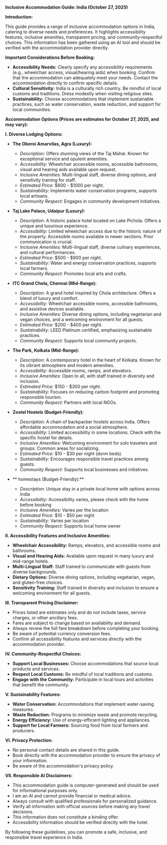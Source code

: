 **Inclusive Accommodation Guide: India (October 27, 2025)**

**Introduction:**

This guide provides a range of inclusive accommodation options in India, catering to diverse needs and preferences. It highlights accessibility features, inclusive amenities, transparent pricing, and community-respectful choices. This information has been gathered using an AI tool and should be verified with the accommodation provider directly.

**Important Considerations Before Booking:**

*   **Accessibility Needs:** Clearly specify any accessibility requirements (e.g., wheelchair access, visual/hearing aids) when booking. Confirm that the accommodation can adequately meet your needs. Contact the accommodation directly to confirm specific details.
*   **Cultural Sensitivity:** India is a culturally rich country. Be mindful of local customs and traditions. Dress modestly when visiting religious sites.
*   **Sustainability:** Choose accommodations that implement sustainable practices, such as water conservation, waste reduction, and support for local communities.

**Accommodation Options (Prices are estimates for October 27, 2025, and may vary):**

**I. Diverse Lodging Options:**

*   **The Oberoi Amarvilas, Agra (Luxury):**

    *   *Description:* Offers stunning views of the Taj Mahal. Known for exceptional service and opulent amenities.
    *   *Accessibility:* Wheelchair accessible rooms, accessible bathrooms, visual and hearing aids available upon request.
    *   *Inclusive Amenities:* Multi-lingual staff, diverse dining options, and sensitivity training for staff.
    *   *Estimated Price:* $600 - $1000 per night.
    *   *Sustainability:* Implements water conservation programs, supports local artisans.
    *   *Community Respect:* Engages in community development initiatives.
*   **Taj Lake Palace, Udaipur (Luxury):**

    *   *Description:* A historic palace hotel located on Lake Pichola. Offers a unique and luxurious experience.
    *   *Accessibility:* Limited wheelchair access due to the historic nature of the property. Accessible rooms available in newer sections. Prior communication is crucial.
    *   *Inclusive Amenities:* Multi-lingual staff, diverse culinary experiences, and cultural performances.
    *   *Estimated Price:* $500 - $900 per night.
    *   *Sustainability:* Water and energy conservation practices, supports local farmers.
    *   *Community Respect:* Promotes local arts and crafts.
*   **ITC Grand Chola, Chennai (Mid-Range):**

    *   *Description:* A grand hotel inspired by Chola architecture. Offers a blend of luxury and comfort.
    *   *Accessibility:* Wheelchair accessible rooms, accessible bathrooms, and assistive devices available.
    *   *Inclusive Amenities:* Diverse dining options, including vegetarian and vegan choices, and a welcoming environment for all guests.
    *   *Estimated Price:* $200 - $400 per night.
    *   *Sustainability:* LEED Platinum certified, emphasizing sustainable practices.
    *   *Community Respect:* Supports local community projects.
*   **The Park, Kolkata (Mid-Range):**

    *   *Description:* A contemporary hotel in the heart of Kolkata. Known for its vibrant atmosphere and modern amenities.
    *   *Accessibility:* Accessible rooms, ramps, and elevators.
    *   *Inclusive Amenities:* Open to all, with staff trained in diversity and inclusion.
    *   *Estimated Price:* $150 - $300 per night.
    *   *Sustainability:* Focuses on reducing carbon footprint and promoting responsible tourism.
    *   *Community Respect:* Partners with local NGOs.
*   **Zostel Hostels (Budget-Friendly):**

    *   *Description:* A chain of backpacker hostels across India. Offers affordable accommodation and a social atmosphere.
    *   *Accessibility:* Limited accessibility in some locations. Check with the specific hostel for details.
    *   *Inclusive Amenities:* Welcoming environment for solo travelers and groups. Common areas for socializing.
    *   *Estimated Price:* $10 - $30 per night (dorm beds).
    *   *Sustainability:* Encourages responsible travel practices among guests.
    *   *Community Respect:* Supports local businesses and initiatives.
*   ** homestays (Budget-Friendly):**

    *   *Description:* Unique stay in a private local home with options across India
    *   *Accessibility:* Accessibility varies, please check with the home before booking
    *   *Inclusive Amenities:* Varies per the location
    *   *Estimated Price:* $10 - $50 per night
    *   *Sustainability:* Varies per location
    *   *Community Respect:* Supports local home owner

**II. Accessibility Features and Inclusive Amenities:**

*   **Wheelchair Accessibility:** Ramps, elevators, and accessible rooms and bathrooms.
*   **Visual and Hearing Aids:** Available upon request in many luxury and mid-range hotels.
*   **Multi-Lingual Staff:** Staff trained to communicate with guests from diverse backgrounds.
*   **Dietary Options:** Diverse dining options, including vegetarian, vegan, and gluten-free choices.
*   **Sensitivity Training:** Staff trained in diversity and inclusion to ensure a welcoming environment for all guests.

**III. Transparent Pricing Disclaimer:**

*   Prices listed are estimates only and do not include taxes, service charges, or other ancillary fees.
*   Fares are subject to change based on availability and demand.
*   Always review the full fare breakdown before completing your booking.
*   Be aware of potential currency conversion fees.
*   Confirm all accessibility features and services directly with the accommodation provider.

**IV. Community-Respectful Choices:**

*   **Support Local Businesses:** Choose accommodations that source local products and services.
*   **Respect Local Customs:** Be mindful of local traditions and customs.
*   **Engage with the Community:** Participate in local tours and activities that benefit the community.

**V. Sustainability Features:**

*   **Water Conservation:** Accommodations that implement water-saving measures.
*   **Waste Reduction:** Programs to minimize waste and promote recycling.
*   **Energy Efficiency:** Use of energy-efficient lighting and appliances.
*   **Support for Local Farmers:** Sourcing food from local farmers and producers.

**VI. Privacy Protection:**

*   No personal contact details are shared in this guide.
*   Book directly with the accommodation provider to ensure the privacy of your information.
*   Be aware of the accommodation's privacy policy.

**VII. Responsible AI Disclaimers:**

*   This accommodation guide is computer-generated and should be used for informational purposes only.
*   I am an AI and cannot provide financial or medical advice.
*   Always consult with qualified professionals for personalized guidance.
*   Verify all information with official sources before making any travel decisions.
*   This information does not constitute a binding offer.
*   Accessibility information should be verified directly with the hotel.

By following these guidelines, you can promote a safe, inclusive, and responsible travel experience in India.